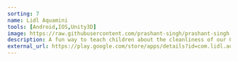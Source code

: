 ```yaml
---
sorting: 7
name: Lidl Aquamini
tools: [Android,IOS,Unity3D]
image: https://raw.githubusercontent.com/prashant-singh/prashant-singh.github.io/master/assets/aquaminis-header.png
description: A fun way to teach children about the cleanliness of our Oceans so the Fishes can live freely.
external_url: https://play.google.com/store/apps/details?id=com.lidl.aquamini&hl=en_IN
---
```

